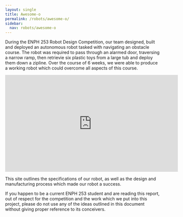 ```yaml
---
layout: single
title: Awesome-o
permalink: /robots/awesome-o/
sidebar:
  nav: robots/awesome-o
---
```


During the ENPH 253 Robot Design Competition, our team designed, built and deployed an autonomous robot tasked with navigating an obstacle course. The robot was required to pass through an alarmed door, traversing a narrow ramp, then retrievie six plastic toys from a large tub and deploy them down a zipline. Over the course of 6 weeks, we were able to produce a working robot which could overcome all aspects of this course.

<iframe width="560" height="315" src="https://www.youtube.com/embed/N6wSe9PCDEY" frameborder="0" allowfullscreen></iframe>

This site outlines the specifications of our robot, as well as the design and manufacturing process which made our robot a success.

If you happen to be a current ENPH 253 student and are reading this report, out of respect for the competition and the work which we put into this project, please do not use any of the ideas outlined in this document without giving proper reference to its conceivers.
